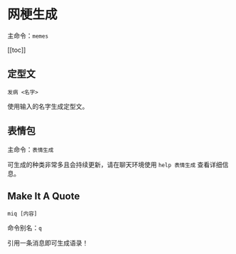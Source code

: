 # 网梗生成

主命令：`memes`

[[toc]]

## 定型文

```
发病 <名字>
```

使用输入的名字生成定型文。

## 表情包

主命令：`表情生成`

可生成的种类非常多且会持续更新，请在聊天环境使用 `help 表情生成` 查看详细信息。

## Make It A Quote

```
miq [内容]
```

命令别名：`q`

引用一条消息即可生成语录！